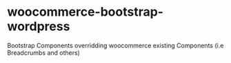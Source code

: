 # woocommerce-bootstrap-wordpress
Bootstrap Components overridding woocommerce existing Components (i.e Breadcrumbs and others)

